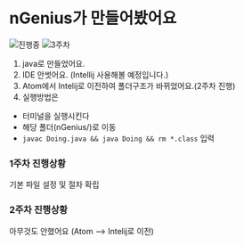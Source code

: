 # nGenius가 만들어봤어요

![진행중](https://img.shields.io/badge/상태-진행일시정지-red.svg) ![3주차](https://img.shields.io/badge/개발기간-3주차-lightgray.svg)

1. java로 만들었어요.
2. IDE 안썻어요. (Intellij 사용해볼 예정입니다.)
 1. Atom에서 Intelij로 이전하여 폴더구조가 바뀌었어요.(2주차 진행)
3. 실행방법은
 - 터미널을 실행시킨다
 - 해당 폴더(nGenius/)로 이동
 - `javac Doing.java && java Doing && rm *.class` 입력


### 1주차 진행상황
기본 파일 설정 및 절차 확립

### 2주차 진행상황
아무것도 안했어요 (Atom --> Intelij로 이전)
